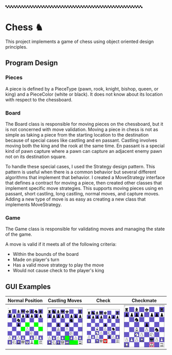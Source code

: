 🙿🙿🙿🙿🙿🙿🙿🙿🙿🙿🙿🙿🙿🙿🙿🙿🙿🙿🙿🙿🙿🙿🙿🙿🙿🙿🙿🙿🙿🙿🙿🙿🙿🙿🙿🙿🙿🙿🙿🙿🙿🙿🙿🙿🙿🙿🙿🙿🙿🙿🙿
# Chess ♞

This project implements a game of chess using object oriented design principles.

## Program Design
### Pieces
A piece is defined by a PieceType (pawn, rook, knight, bishop, queen, or king) and a PieceColor (white or black). It does not know about its location with respect to the chessboard.
### Board
The Board class is responsible for moving pieces on the chessboard, but it is not concerned with move validation. Moving a piece in chess is not as simple as taking a piece from the starting location to the destination because of special cases like castling and en passant. Castling involves moving both the king and the rook at the same time. En passant is a special kind of pawn capture where a pawn can capture an adjacent enemy pawn not on its destination square. 

To handle these special cases, I used the Strategy design pattern. This pattern is useful when there is a common behavior but several different algorithms that implement that behavior. I created a MoveStrategy interface that defines a contract for moving a piece, then created other classes that implement specific move strategies. This supports moving pieces using en passant, short castling, long castling, normal moves, and capture moves. Adding a new type of move is as easy as creating a new class that implements MoveStrategy. 

### Game
The Game class is responsible for validating moves and managing the state of the game. 

A move is valid if it meets all of the following criteria:
- Within the bounds of the board
- Made on player's turn
- Has a valid move strategy to play the move
- Would not cause check to the player's king

## GUI Examples
| Normal Position | Castling Moves | Check | Checkmate |
| ------------- | ------------- | ------------- | ------------- |
| <img src="./assets/gui_screenshot.PNG" alt="Normal Chess Position" width="250"/> | <img src="./assets/gui_castling.PNG" alt="Castling" width="250"/> | <img src="./assets/gui_check.PNG" alt="Check" width="250"/> | <img src="./assets/gui_checkmate.PNG" alt="Checkmate" width="250"/> |
